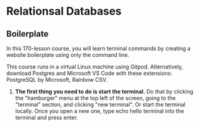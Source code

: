 # Relationsal Databases

## Boilerplate

In this 170-lesson course, you will learn terminal commands by creating a website boilerplate using only the command line.

This course runs in a virtual Linux machine using Gitpod. Alternatively, download Postgres and Microsoft VS Code with these extensions: PostgreSQL by Microsoft, Rainbow CSV.

1. __The first thing you need to do is start the terminal.__ Do that by clicking the "hamburger" menu at the top left of the screen, going to the "terminal" section, and clicking "new terminal". Or start the terminal locally. Once you open a new one, type echo hello terminal into the terminal and press enter.

